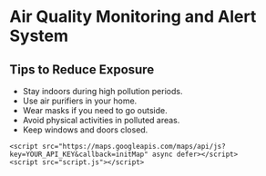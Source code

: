 <!DOCTYPE html>
<html lang="en">
<head>
    <meta charset="UTF-8">
    <meta name="viewport" content="width=device-width, initial-scale=1.0">
    <title>Air Quality Monitoring and Alert System</title>
    <link rel="stylesheet" href="styles.css">
</head>
<body>
    <div class="container">
        <h1>Air Quality Monitoring and Alert System</h1>
        <div id="map"></div>
        <div id="alerts"></div>
        <div id="tips">
            <h2>Tips to Reduce Exposure</h2>
            <ul>
                <li>Stay indoors during high pollution periods.</li>
                <li>Use air purifiers in your home.</li>
                <li>Wear masks if you need to go outside.</li>
                <li>Avoid physical activities in polluted areas.</li>
                <li>Keep windows and doors closed.</li>
            </ul>
        </div>
    </div>

    <script src="https://maps.googleapis.com/maps/api/js?key=YOUR_API_KEY&callback=initMap" async defer></script>
    <script src="script.js"></script>
</body>
</html>
